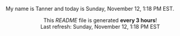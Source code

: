 My name is Tanner and today is Sunday, November 12, 1:18 PM EST.

<p align="center">This <i>README</i> file is generated <b>every 3 hours</b>!</br>Last refresh: Sunday, November 12, 1:18 PM EST<br /></p>
